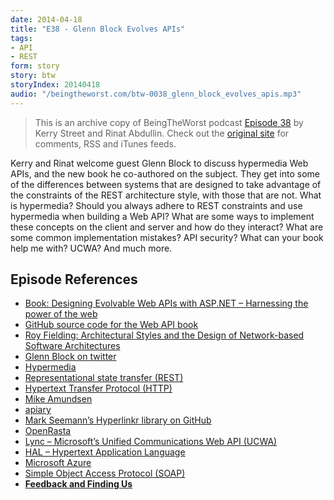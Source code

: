 ```yaml
---
date: 2014-04-18
title: "E38 - Glenn Block Evolves APIs"
tags:
- API
- REST
form: story
story: btw
storyIndex: 20140418
audio: "/beingtheworst.com/btw-0038_glenn_block_evolves_apis.mp3"
---
```


> This is an archive copy of BeingTheWorst podcast
> [Episode 38](http://beingtheworst.com/2014/episode-38-glenn-block-evolves-apis)
> by Kerry Street and Rinat Abdullin. Check out the
> [original site](http://beingtheworst.com) for comments, RSS and iTunes feeds.

Kerry and Rinat welcome guest Glenn Block to discuss hypermedia Web
APIs, and the new book he co-authored on the subject. They get into
some of the differences between systems that are designed to take
advantage of the constraints of the REST architecture style, with
those that are not. What is hypermedia? Should you always adhere to
REST constraints and use hypermedia when building a Web API? What are
some ways to implement these concepts on the client and server and how
do they interact? What are some common implementation mistakes? API
security? What can your book help me with? UCWA? And much more.


## Episode References

<ul>
<li><a href="http://webapibook.net/">Book: Designing Evolvable Web APIs with ASP.NET – Harnessing the power of the web</a></li>
<li><a href="https://github.com/webapibook">GitHub source code for the Web API book</a></li>
<li><a href="https://www.ics.uci.edu/~fielding/pubs/dissertation/top.htm">Roy Fielding: Architectural Styles and the Design of Network-based Software Architectures</a></li>
<li><a href="https://twitter.com/gblock">Glenn Block on twitter</a></li>
<li><a href="http://en.wikipedia.org/wiki/Hypermedia">Hypermedia</a></li>
<li><a href="http://en.wikipedia.org/wiki/Representational_state_transfer">Representational state transfer (REST)</a></li>
<li><a href="http://en.wikipedia.org/wiki/HTTP">Hypertext Transfer Protocol (HTTP)</a></li>
<li><a href="http://amundsen.com/">Mike Amundsen</a></li>
<li><a href="http://apiary.io/">apiary</a></li>
<li><a href="https://github.com/ploeh/Hyprlinkr">Mark Seemann’s Hyperlinkr library on GitHub</a></li>
<li><a href="http://openrasta.org/">OpenRasta</a></li>
<li><a href="https://ucwa.lync.com/about/about-ucwa">Lync – Microsoft’s Unified Communications Web API (UCWA)</a></li>
<li><a href="http://stateless.co/hal_specification.html">HAL – Hypertext Application Language</a></li>
<li><a href="http://azure.com">Microsoft Azure</a></li>
<li><a href="http://en.wikipedia.org/wiki/SOAP">Simple Object Access Protocol (SOAP)</a></li>
<li><strong><a href="http://beingtheworst.com/about">Feedback and Finding Us</a></strong></li>
</ul>
